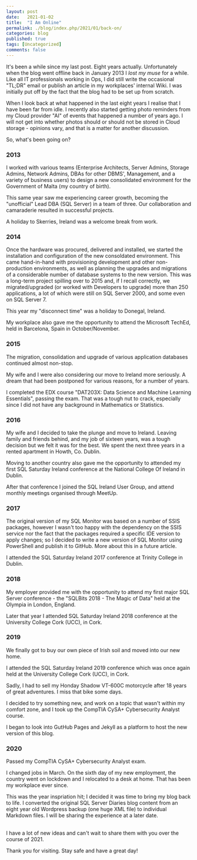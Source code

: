```yaml
---
layout: post
date:   2021-01-02
title:  "I Am Online"
permalink: ./blog/index.php/2021/01/back-on/
categories: blog
published: true
tags: [Uncategorized]
comments: false
---
```

It's been a while since my last post. Eight years actually. Unfortunately when the blog went offline back in January 2013 I _lost my muse_ for a while. Like all IT professionals working in Ops, I did still write the occasional "TL;DR" email or publish an article in my workplaces' internal Wiki. I was initially put off by the fact that the blog had to be set up from scratch.

When I look back at what happened in the last eight years I realise that I have been far from idle. I recently also started getting photo reminders from my Cloud provider "AI" of events that happened a number of years ago. I will not get into whether photos should or should not be stored in Cloud storage - opinions vary, and that is a matter for another discussion.

So, what's been going on?

### 2013

I worked with various teams (Enterprise Architects, Server Admins, Storage Admins, Network Admins, DBAs for other DBMS', Management, and a variety of business users) to design a new consolidated environment for the Government of Malta (my country of birth).

This same year saw me experiencing career growth, becoming the "unofficial" Lead DBA (SQL Server) in a team of three. Our collaboration and camaraderie resulted in successful projects.

A holiday to Skerries, Ireland was a welcome break from work.

### 2014

Once the hardware was procured, delivered and installed, we started the installation and configuration of the new consoldated environment. This came hand-in-hand with provisioning development and other non-production environments, as well as planning the upgrades and migrations of a considerable number of database systems to the new version. This was a long-term project spilling over to 2015 and, if I recall correctly, we migrated/upgraded (or worked with Developers to upgrade) more than 250 applications, a lot of which were still on SQL Server 2000, and some even on SQL Server 7.

This year my "disconnect time" was a holiday to Donegal, Ireland.

My workplace also gave me the opportunity to attend the Microsoft TechEd, held in Barcelona, Spain in October/November.

### 2015

The migration, consolidation and upgrade of various application databases continued almost non-stop.

My wife and I were also considering our move to Ireland more seriously. A dream that had been postponed for various reasons, for a number of years.

I completed the EDX course "DAT203X: Data Science and Machine Learning Essentials", passing the exam. That was a tough nut to crack, especially since I did not have any background in Mathematics or Statistics.

### 2016

My wife and I decided to take the plunge and move to Ireland. Leaving family and friends behind, and my job of sixteen years, was a tough decision but we felt it was for the best. We spent the next three years in a rented apartment in Howth, Co. Dublin.

Moving to another country also gave me the opportunity to attended my first SQL Saturday Ireland conference at the National College Of Ireland in Dublin.

After that conference I joined the SQL Ireland User Group, and attend monthly meetings organised through MeetUp.

### 2017

The original version of my SQL Monitor was based on a number of SSIS packages, however I wasn't too happy with the dependency on the SSIS service nor the fact that the packages required a specific IDE version to apply changes; so I decided to write a new version of SQL Monitor using PowerShell and publish it to GitHub. More about this in a future article.

I attended the SQL Saturday Ireland 2017 conference at Trinity College in Dublin.

### 2018

My employer provided me with the opportunity to attend my first major SQL Server conference - the "SQLBits 2018 - The Magic of Data" held at the Olympia in London, England.

Later that year I attended SQL Saturday Ireland 2018 conference at the University College Cork (UCC), in Cork.

### 2019

We finally got to buy our own piece of Irish soil and moved into our new home.

I attended the SQL Saturday Ireland 2019 conference which was once again held at the University College Cork (UCC), in Cork.

Sadly, I had to sell my Honday Shadow VT-600C motorcycle after 18 years of great adventures. I miss that bike some days.

I decided to try something new, and work on a topic that wasn't within my comfort zone, and I took up the CompTIA CySA+ Cybersecurity Analyst course.

I began to look into GutHub Pages and Jekyll as a platform to host the new version of this blog.

### 2020

Passed my CompTIA CySA+ Cybersecurity Analyst exam.

I changed jobs in March. On the sixth day of my new employment, the country went on lockdown and I relocated to a desk at home. That has been my workplace ever since.

This was the year inspriation hit; I decided it was time to bring my blog back to life. I converted the original SQL Server Diaries blog content from an eight year old Wordpress backup (one huge XML file) to individual Markdown files. I will be sharing the experience at a later date.

&nbsp;  
I have a lot of new ideas and can't wait to share them with you over the course of 2021.

Thank you for visiting. Stay safe and have a great day!
